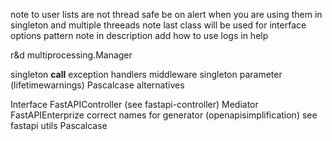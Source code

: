 note to user lists are not thread safe be on alert when you are using them in singleton and multiple threeads
note last class will be used for interface
options pattern note in description
add how to use logs in help

r&d multiprocessing.Manager

singleton __call__
exception handlers
middleware
singleton parameter (lifetimewarnings)
Pascalcase alternatives

Interface
FastAPIController (see fastapi-controller)
Mediator
FastAPIEnterprize
correct names for generator (openapisimplification) see fastapi utils
Pascalcase